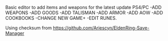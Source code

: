 Basic editor to add items and weapons for the latest update PS4/PC
-ADD WEAPONS
-ADD GOODS
-ADD TALISMAN
-ADD ARMOR
-ADD AOW
-ADD COOKBOOKS
-CHANGE NEW GAME+ 
-EDIT RUNES.

Using checksum from https://github.com/Ariescyn/EldenRing-Save-Manager